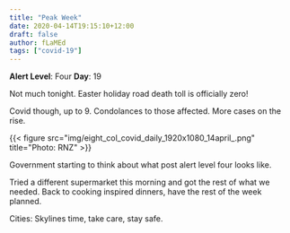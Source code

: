 ```yaml
---
title: "Peak Week"
date: 2020-04-14T19:15:10+12:00
draft: false
author: fLaMEd
tags: ["covid-19"]
---
```


**Alert Level**: Four
**Day**: 19

Not much tonight. Easter holiday road death toll is officially zero! 

Covid though, up to 9. Condolances to those affected. More cases on the rise. 

{{< figure src="img/eight_col_covid_daily_1920x1080_14april_.png" title="Photo: RNZ" >}}

Government starting to think about what post alert level four looks like.

Tried a different supermarket this morning and got the rest of what we needed. Back to cooking inspired dinners, have the rest of the week planned.

Cities: Skylines time, take care, stay safe.